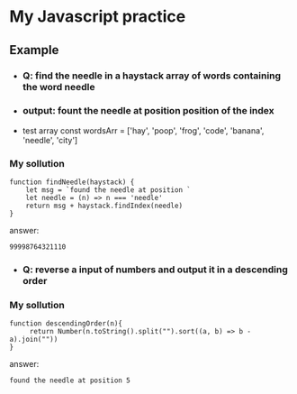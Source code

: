 # My Javascript practice

## Example 

- ### Q: find the needle in a haystack array of words containing the word needle
- ### output: fount the needle at position **position of the index**

- test array const wordsArr = ['hay', 'poop', 'frog', 'code', 'banana', 'needle', 'city']

### My sollution

```
function findNeedle(haystack) {
    let msg = `found the needle at position `
    let needle = (n) => n === 'needle'
    return msg + haystack.findIndex(needle)
}

```

answer: 

```
99998764321110

```

- ### Q: reverse a input of numbers and output it in a descending order


### My sollution

```
function descendingOrder(n){
     return Number(n.toString().split("").sort((a, b) => b - a).join(""))
}

```
answer: 

```
found the needle at position 5

```